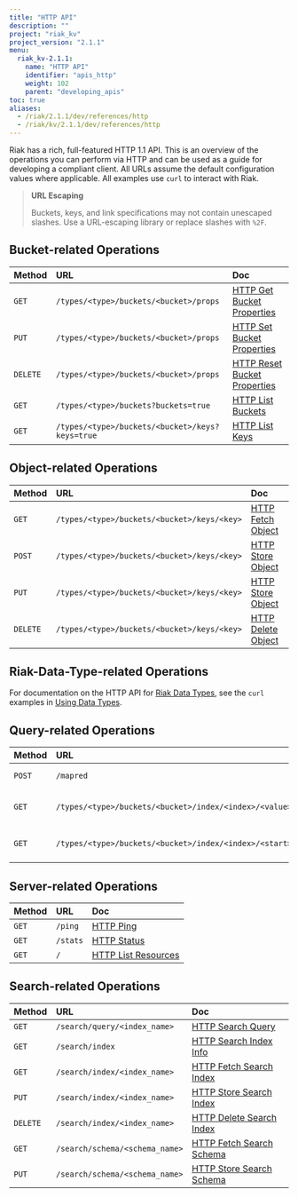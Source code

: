 ```yaml
---
title: "HTTP API"
description: ""
project: "riak_kv"
project_version: "2.1.1"
menu:
  riak_kv-2.1.1:
    name: "HTTP API"
    identifier: "apis_http"
    weight: 102
    parent: "developing_apis"
toc: true
aliases:
  - /riak/2.1.1/dev/references/http
  - /riak/kv/2.1.1/dev/references/http
---
```


Riak has a rich, full-featured HTTP 1.1 API. This is an overview of the
operations you can perform via HTTP and can be used as a guide for
developing a compliant client. All URLs assume the default configuration
values where applicable. All examples use `curl` to interact with Riak.

> **URL Escaping**
>
> Buckets, keys, and link specifications may not contain unescaped
slashes. Use a URL-escaping library or replace slashes with `%2F`.

## Bucket-related Operations

Method | URL | Doc
:------|:----|:---
`GET` | `/types/<type>/buckets/<bucket>/props` | [HTTP Get Bucket Properties](/riak/kv/2.1.1/developing/api/http/get-bucket-props)
`PUT` | `/types/<type>/buckets/<bucket>/props` | [HTTP Set Bucket Properties](/riak/kv/2.1.1/developing/api/http/set-bucket-props)
`DELETE` | `/types/<type>/buckets/<bucket>/props` | [HTTP Reset Bucket Properties](/riak/kv/2.1.1/developing/api/http/reset-bucket-props)
`GET` | `/types/<type>/buckets?buckets=true` | [HTTP List Buckets](/riak/kv/2.1.1/developing/api/http/list-buckets)
`GET` | `/types/<type>/buckets/<bucket>/keys?keys=true` | [HTTP List Keys](/riak/kv/2.1.1/developing/api/http/list-keys)

## Object-related Operations

Method | URL | Doc
:------|:----|:---
`GET` | `/types/<type>/buckets/<bucket>/keys/<key>` | [HTTP Fetch Object](/riak/kv/2.1.1/developing/api/http/fetch-object)
`POST` | `/types/<type>/buckets/<bucket>/keys/<key>` | [HTTP Store Object](/riak/kv/2.1.1/developing/api/http/store-object)
`PUT` | `/types/<type>/buckets/<bucket>/keys/<key>` | [HTTP Store Object](/riak/kv/2.1.1/developing/api/http/store-object)
`DELETE` | `/types/<type>/buckets/<bucket>/keys/<key>` | [HTTP Delete Object](/riak/kv/2.1.1/developing/api/http/delete-object)

## Riak-Data-Type-related Operations

For documentation on the HTTP API for [Riak Data Types](/riak/kv/2.1.1/learn/concepts/crdts),
see the `curl` examples in [Using Data Types](/riak/kv/2.1.1/developing/data-types).

## Query-related Operations

Method | URL | Doc
:------|:----|:---
`POST` | `/mapred` | [HTTP MapReduce](/riak/kv/2.1.1/developing/api/http/mapreduce)
`GET` | `/types/<type>/buckets/<bucket>/index/<index>/<value>` | [HTTP Secondary Indexes](/riak/kv/2.1.1/developing/api/http/secondary-indexes)
`GET` | `/types/<type>/buckets/<bucket>/index/<index>/<start>/<end>` | [HTTP Secondary Indexes](/riak/kv/2.1.1/developing/api/http/secondary-indexes)

## Server-related Operations

Method | URL | Doc
:------|:----|:---
`GET` | `/ping` | [HTTP Ping](/riak/kv/2.1.1/developing/api/http/ping)
`GET` | `/stats` | [HTTP Status](/riak/kv/2.1.1/developing/api/http/status)
`GET` | `/` | [HTTP List Resources](/riak/kv/2.1.1/developing/api/http/list-resources)

## Search-related Operations

Method | URL | Doc
:------|:----|:---
`GET` | `/search/query/<index_name>` | [HTTP Search Query](/riak/kv/2.1.1/developing/api/http/search-query)
`GET` | `/search/index` | [HTTP Search Index Info](/riak/kv/2.1.1/developing/api/http/search-index-info)
`GET` | `/search/index/<index_name>` | [HTTP Fetch Search Index](/riak/kv/2.1.1/developing/api/http/fetch-search-index)
`PUT` | `/search/index/<index_name>` | [HTTP Store Search Index](/riak/kv/2.1.1/developing/api/http/store-search-index)
`DELETE` | `/search/index/<index_name>` | [HTTP Delete Search Index](/riak/kv/2.1.1/developing/api/http/delete-search-index)
`GET` | `/search/schema/<schema_name>` | [HTTP Fetch Search Schema](/riak/kv/2.1.1/developing/api/http/fetch-search-schema)
`PUT` | `/search/schema/<schema_name>` | [HTTP Store Search Schema](/riak/kv/2.1.1/developing/api/http/store-search-schema)
